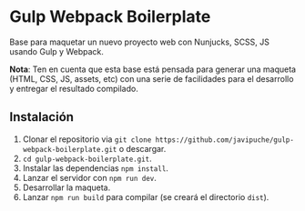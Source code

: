 # Gulp Webpack Boilerplate

Base para maquetar un nuevo proyecto web con Nunjucks, SCSS, JS usando Gulp y Webpack.

**Nota**: Ten en cuenta que esta base está pensada para generar una maqueta (HTML, CSS, JS, assets, etc) con una serie de facilidades para el desarrollo y entregar el resultado compilado.

## Instalación

1. Clonar el repositorio via ```git clone https://github.com/javipuche/gulp-webpack-boilerplate.git``` o descargar.
2. ```cd gulp-webpack-boilerplate.git```.
3. Instalar las dependencias ```npm install```.
4. Lanzar el servidor con ```npm run dev```.
5. Desarrollar la maqueta.
6. Lanzar ```npm run build``` para compilar (se creará el directorio ```dist```).